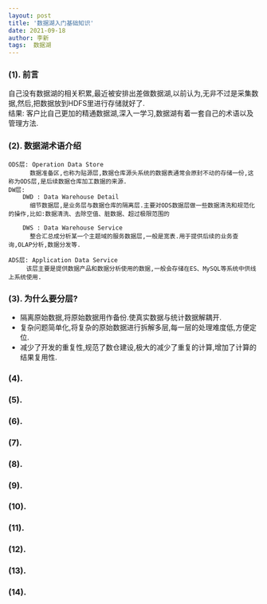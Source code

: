 ```yaml
---
layout: post
title: '数据湖入门基础知识' 
date: 2021-09-18
author: 李新
tags:  数据湖
---
```



### (1). 前言

自己没有数据湖的相关积累,最近被安排出差做数据湖,以前认为,无非不过是采集数据,然后,把数据放到HDFS里进行存储就好了.  
结果: 客户比自己更加的精通数据湖,深入一学习,数据湖有着一套自己的术语以及管理方法.

### (2). 数据湖术语介绍
```
ODS层: Operation Data Store
      数据准备区,也称为贴源层,数据仓库源头系统的数据表通常会原封不动的存储一份,这称为ODS层,是后续数据仓库加工数据的来源.   
DW层: 
    DWD : Data Warehouse Detail
	  细节数据层,是业务层与数据仓库的隔离层.主要对ODS数据层做一些数据清洗和规范化的操作,比如:数据清洗、去除空值、脏数据、超过极限范围的
	
    DWS : Data Warehouse Service
	  整合汇总成分析某一个主题域的服务数据层,一般是宽表.用于提供后续的业务查询,OLAP分析,数据分发等.
	  
ADS层: Application Data Service
     该层主要是提供数据产品和数据分析使用的数据,一般会存储在ES、MySQL等系统中供线上系统使用.  
```
### (3). 为什么要分层?
+ 隔离原始数据,将原始数据用作备份.使真实数据与统计数据解耦开.   
+ 复杂问题简单化,将复杂的原始数据进行拆解多层,每一层的处理难度低,方便定位.
+ 减少了开发的重复性,规范了数仓建设,极大的减少了重复的计算,增加了计算的结果复用性.  

### (4). 

### (5). 

### (6). 

### (7). 

### (8). 

### (9). 
 
### (10). 
  
### (11). 
 
### (12). 
 
### (13). 
 
### (14).  
